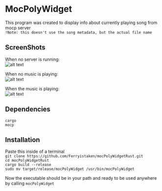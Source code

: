 # MocPolyWidget

This program was created to display info about currently playing song from mocp server\
```!Note: this doesn't use the song metadata, but the actual file name```

## ScreenShots
When no server is running:  
![alt text](https://github.com/Ferryistaken/mocPolyWidgetRust/blob/master/images/mocNotRunning.jpg?raw=true)

When no music is playing:  
![alt text](https://github.com/Ferryistaken/mocPolyWidgetRust/blob/master/images/mocNoMusic.jpg?raw=true)

When the music is playing:  
![alt text](https://github.com/Ferryistaken/mocPolyWidgetRust/blob/master/images/mocPlaying%20(1).jpg?raw=true)

## Dependencies
```cargo```\
```mocp```

## Installation
Paste this inside of a terminal \
```git clone https://github.com/Ferryistaken/mocPolyWidgetRust.git```\
```cd mocPolyWidgetRust```\
```cargo build --release```\
```sudo mv target/release/mocPolyWidget /usr/bin/mocPolyWidget```

Now the executable should be in your path and ready to be used anywhere by calling ```mocPolyWidget```
